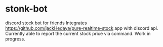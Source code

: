 # stonk-bot
discord stock bot for friends
Integrates https://github.com/jackHedaya/pure-realtime-stock app with discord api.
Currently able to report the current stock price via command.
Work in progress.
